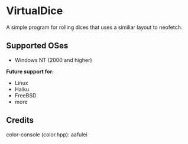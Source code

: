 # VirtualDice
A simple program for rolling dices that uses a similiar layout to neofetch.

## Supported OSes
- Windows NT (2000 and higher)

**Future support for:**
- Linux
- Haiku
- FreeBSD
- more

## Credits
color-console (color.hpp): aafulei
